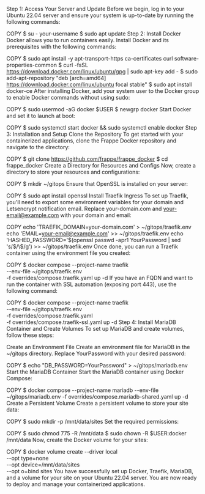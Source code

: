 Step 1: Access Your Server and Update
Before we begin, log in to your Ubuntu 22.04 server and ensure your system is up-to-date by running the following commands:


COPY
$ su - your-username
$ sudo apt update
Step 2: Install Docker
Docker allows you to run containers easily. Install Docker and its prerequisites with the following commands:


COPY
$ sudo apt install -y apt-transport-https ca-certificates curl software-properties-common
$ curl -fsSL https://download.docker.com/linux/ubuntu/gpg | sudo apt-key add -
$ sudo add-apt-repository "deb [arch=amd64] https://download.docker.com/linux/ubuntu focal stable"
$ sudo apt install docker-ce
After installing Docker, add your system user to the Docker group to enable Docker commands without using sudo:


COPY
$ sudo usermod -aG docker $USER
$ newgrp docker
Start Docker and set it to launch at boot:


COPY
$ sudo systemctl start docker && sudo systemctl enable docker
Step 3: Installation and Setup
Clone the Repository
To get started with your containerized applications, clone the Frappe Docker repository and navigate to the directory:


COPY
$ git clone https://github.com/frappe/frappe_docker
$ cd frappe_docker
Create a Directory for Resources and Configs
Now, create a directory to store your resources and configurations:


COPY
$ mkdir ~/gitops
Ensure that OpenSSL is installed on your server:


COPY
$ sudo apt install openssl
Install Traefik Ingress
To set up Traefik, you'll need to export some environment variables for your domain and Letsencrypt notification email. Replace your-domain.com and your-email@example.com with your domain and email:


COPY
echo 'TRAEFIK_DOMAIN=your-domain.com' > ~/gitops/traefik.env
echo 'EMAIL=your-email@example.com' >> ~/gitops/traefik.env
echo 'HASHED_PASSWORD='$(openssl passwd -apr1 YourPassword | sed 's/\$/\\\$/g') >> ~/gitops/traefik.env
Once done, you can run a Traefik container using the environment file you created:


COPY
$ docker compose --project-name traefik \
  --env-file ~/gitops/traefik.env \
  -f overrides/compose.traefik.yaml up -d
If you have an FQDN and want to run the container with SSL automation (exposing port 443), use the following command:


COPY
$ docker compose --project-name traefik \
  --env-file ~/gitops/traefik.env \
  -f overrides/compose.traefik.yaml \
  -f overrides/compose.traefik-ssl.yaml up -d
Step 4: Install MariaDB Container and Create Volumes
To set up MariaDB and create volumes, follow these steps:

Create an Environment File
Create an environment file for MariaDB in the ~/gitops directory. Replace YourPassword with your desired password:


COPY
$ echo "DB_PASSWORD=YourPassword" > ~/gitops/mariadb.env
Start the MariaDB Container
Start the MariaDB container using Docker Compose:


COPY
$ docker compose --project-name mariadb --env-file ~/gitops/mariadb.env -f overrides/compose.mariadb-shared.yaml up -d
Create a Persistent Volume
Create a persistent volume to store your site data:


COPY
$ sudo mkdir -p /mnt/data/sites
Set the required permissions:


COPY
$ sudo chmod 775 -R /mnt/data
$ sudo chown -R $USER:docker /mnt/data
Now, create the Docker volume for your sites:


COPY
$ docker volume create --driver local \
--opt type=none \
--opt device=/mnt/data/sites \
--opt o=bind sites
You have successfully set up Docker, Traefik, MariaDB, and a volume for your site on your Ubuntu 22.04 server. You are now ready to deploy and manage your containerized applications.